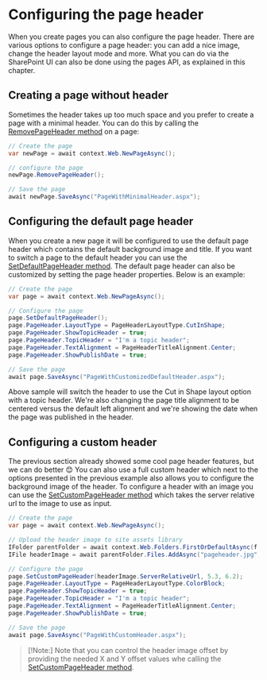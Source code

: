 # Configuring the page header

When you create pages you can also configure the page header. There are various options to configure a page header: you can add a nice image, change the header layout mode and more. What you can do via the SharePoint UI can also be done using the pages API, as explained in this chapter.

## Creating a page without header

Sometimes the header takes up too much space and you prefer to create a page with a minimal header. You can do this by calling the [RemovePageHeader method](https://pnp.github.io/pnpcore/api/PnP.Core.Model.SharePoint.IPage.html#collapsible-PnP_Core_Model_SharePoint_IPage_RemovePageHeader) on a page:

```csharp
// Create the page
var newPage = await context.Web.NewPageAsync();

// configure the page
newPage.RemovePageHeader();

// Save the page
await newPage.SaveAsync("PageWithMinimalHeader.aspx");
```

## Configuring the default page header

When you create a new page it will be configured to use the default page header which contains the default background image and title. If you want to switch a page to the default header you can use the [SetDefaultPageHeader method](https://pnp.github.io/pnpcore/api/PnP.Core.Model.SharePoint.IPage.html#collapsible-PnP_Core_Model_SharePoint_IPage_SetDefaultPageHeader). The default page header can also be customized by setting the page header properties. Below is an example:

```csharp
// Create the page
var page = await context.Web.NewPageAsync();

// Configure the page
page.SetDefaultPageHeader();
page.PageHeader.LayoutType = PageHeaderLayoutType.CutInShape;
page.PageHeader.ShowTopicHeader = true;
page.PageHeader.TopicHeader = "I'm a topic header";
page.PageHeader.TextAlignment = PageHeaderTitleAlignment.Center;
page.PageHeader.ShowPublishDate = true;

// Save the page
await page.SaveAsync("PageWithCustomizedDefaultHeader.aspx");
```

Above sample will switch the header to use the Cut in Shape layout option with a topic header. We're also changing the page title alignment to be centered versus the default left alignment and we're showing the date when the page was published in the header.

## Configuring a custom header

The previous section already showed some cool page header features, but we can do better 😊 You can also use a full custom header which next to the options presented in the previous example also allows you to configure the background image of the header. To configure a header with an image you can use the [SetCustomPageHeader method](https://pnp.github.io/pnpcore/api/PnP.Core.Model.SharePoint.IPage.html#collapsible-PnP_Core_Model_SharePoint_IPage_SetCustomPageHeader_System_String_System_Nullable_System_Double__System_Nullable_System_Double__) which takes the server relative url to the image to use as input.

```csharp
// Create the page
var page = await context.Web.NewPageAsync();

// Upload the header image to site assets library
IFolder parentFolder = await context.Web.Folders.FirstOrDefaultAsync(f => f.Name == "SiteAssets");
IFile headerImage = await parentFolder.Files.AddAsync("pageheader.jpg", System.IO.File.OpenRead($".{Path.DirectorySeparatorChar}pageheader.jpg"));

// Configure the page
page.SetCustomPageHeader(headerImage.ServerRelativeUrl, 5.3, 6.2);
page.PageHeader.LayoutType = PageHeaderLayoutType.ColorBlock;
page.PageHeader.ShowTopicHeader = true;
page.PageHeader.TopicHeader = "I'm a topic header";
page.PageHeader.TextAlignment = PageHeaderTitleAlignment.Center;
page.PageHeader.ShowPublishDate = true;

// Save the page
await page.SaveAsync("PageWithCustomHeader.aspx");
```

> [!Note:]
> Note that you can control the header image offset by providing the needed X and Y offset values whe calling the [SetCustomPageHeader method](https://pnp.github.io/pnpcore/api/PnP.Core.Model.SharePoint.IPage.html#collapsible-PnP_Core_Model_SharePoint_IPage_SetCustomPageHeader_System_String_System_Nullable_System_Double__System_Nullable_System_Double__).

